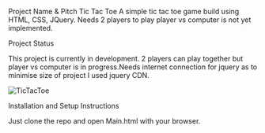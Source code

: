 Project Name & Pitch
Tic Tac Toe
A simple tic tac toe game build using HTML, CSS, JQuery. Needs 2 players to play player vs computer is not yet implemented.


Project Status

This project is currently in development. 2 players can play together but player vs computer is in progress.Needs internet connection for jquery as to minimise size 
of project I used jquery CDN.

![TicTacToe](https://github.com/NegiAakash/TicTacToe/raw/master/Screenshots/SS1.PNG)

Installation and Setup Instructions

Just clone the repo and open Main.html with your browser.
